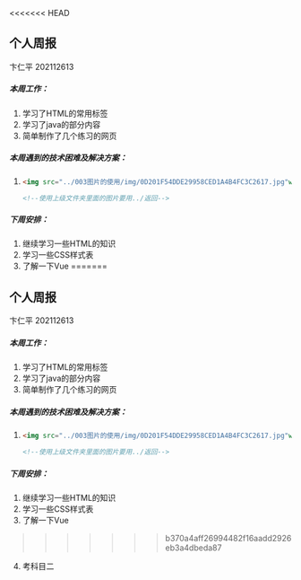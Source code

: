 <<<<<<< HEAD
## 个人周报

卞仁平 202112613

##### 本周工作：

1. 学习了HTML的常用标签
2. 学习了java的部分内容
3. 简单制作了几个练习的网页

##### 本周遇到的技术困难及解决方案：

1. ```html
   <img src="../003图片的使用/img/0D201F54DDE29958CED1A4B4FC3C2617.jpg"width="60px">two
   
   <!--使用上级文件夹里面的图片要用../返回-->
   ```

##### 下周安排：

1. 继续学习一些HTML的知识
2. 学习一些CSS样式表
3. 了解一下Vue
=======
## 个人周报

卞仁平 202112613

##### 本周工作：

1. 学习了HTML的常用标签
2. 学习了java的部分内容
3. 简单制作了几个练习的网页

##### 本周遇到的技术困难及解决方案：

1. ```html
   <img src="../003图片的使用/img/0D201F54DDE29958CED1A4B4FC3C2617.jpg"width="60px">two
   
   <!--使用上级文件夹里面的图片要用../返回-->
   ```

##### 下周安排：

1. 继续学习一些HTML的知识
2. 学习一些CSS样式表
3. 了解一下Vue
>>>>>>> b370a4aff26994482f16aadd2926eb3a4dbeda87
4. 考科目二